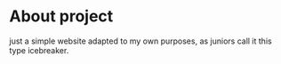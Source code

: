 <h1>About project</h1>
<p>just a simple website adapted to my own purposes, as juniors call it this type icebreaker.</p>

